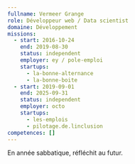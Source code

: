 ```yaml
---
fullname: Vermeer Grange
role: Développeur web / Data scientist
domaine: Développement
missions:
  - start: 2016-10-24
    end: 2019-08-30
    status: independent
    employer: ey / pole-emploi
    startups:
      - la-bonne-alternance
      - la-bonne-boite
  - start: 2019-09-01
    end: 2025-09-31
    status: independent
    employer: octo
    startups:
      - les-emplois
      - pilotage.de.linclusion
competences: []
---
```

En année sabbatique, réfléchit au futur.
